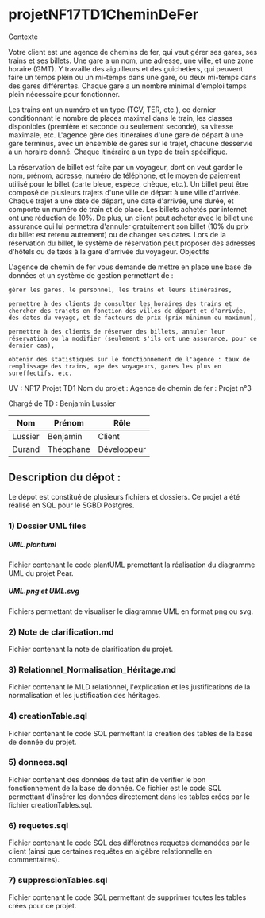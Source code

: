 # projetNF17TD1CheminDeFer

Contexte

Votre client est une agence de chemins de fer, qui veut gérer ses gares, ses trains et ses billets. Une gare a un nom, une adresse, une ville, et une zone horaire (GMT). Y travaille des aiguilleurs et des guichetiers, qui peuvent faire un temps plein ou un mi-temps dans une gare, ou deux mi-temps dans des gares différentes. Chaque gare a un nombre minimal d'emploi temps plein nécessaire pour fonctionner.

Les trains ont un numéro et un type (TGV, TER, etc.), ce dernier conditionnant le nombre de places maximal dans le train, les classes disponibles (première et seconde ou seulement seconde), sa vitesse maximale, etc. L'agence gère des itinéraires d'une gare de départ à une gare terminus, avec un ensemble de gares sur le trajet, chacune desservie à un horaire donné. Chaque itinéraire a un type de train spécifique.

La réservation de billet est faite par un voyageur, dont on veut garder le nom, prénom, adresse, numéro de téléphone, et le moyen de paiement utilisé pour le billet (carte bleue, espèce, chèque, etc.). Un billet peut être composé de plusieurs trajets d'une ville de départ à une ville d'arrivée. Chaque trajet a une date de départ, une date d'arrivée, une durée, et comporte un numéro de train et de place. Les billets achetés par internet ont une réduction de 10%. De plus, un client peut acheter avec le billet une assurance qui lui permettra d'annuler gratuitement son billet (10% du prix du billet est retenu autrement) ou de changer ses dates. Lors de la réservation du billet, le système de réservation peut proposer des adresses d'hôtels ou de taxis à la gare d'arrivée du voyageur.
Objectifs

L'agence de chemin de fer vous demande de mettre en place une base de données et un système de gestion permettant de :

    gérer les gares, le personnel, les trains et leurs itinéraires,

    permettre à des clients de consulter les horaires des trains et chercher des trajets en fonction des villes de départ et d'arrivée, des dates du voyage, et de facteurs de prix (prix minimum ou maximum),

    permettre à des clients de réserver des billets, annuler leur réservation ou la modifier (seulement s'ils ont une assurance, pour ce dernier cas),

    obtenir des statistiques sur le fonctionnement de l'agence : taux de remplissage des trains, age des voyageurs, gares les plus en sureffectifs, etc.



UV : NF17
Projet TD1 
Nom du projet : Agence de chemin de fer : Projet n°3

Chargé de TD : Benjamin Lussier

| Nom | Prénom | Rôle |
| ------ | ------ | ------ |
| Lussier | Benjamin | Client | 
| Durand | Théophane | Développeur|

## Description du dépot :
Le dépot est constitué de plusieurs fichiers et dossiers.
Ce projet a été réalisé en SQL pour le SGBD Postgres.

### 1) Dossier UML files

##### UML.plantuml

Fichier contenant le code plantUML premettant la réalisation du diagramme UML du projet Pear.

##### UML.png et UML.svg 

Fichiers permettant de visualiser le diagramme UML en format png ou svg.

### 2) Note de clarification.md

Fichier contenant la note de clarification du projet.

### 3) Relationnel_Normalisation_Héritage.md

Fichier contenant le MLD relationnel, l'explication et les justifications de la normalisation et les justification des héritages.

### 4) creationTable.sql

Fichier contenant le code SQL permettant la création des tables de la base de donnée du projet.

### 5) donnees.sql 

Fichier contenant des données de test afin de verifier le bon fonctionnement de la base de donnée.
Ce fichier est le code SQL permettant d'insérer les données directement dans les tables crées par le fichier creationTables.sql.

### 6) requetes.sql

Fichier contenant le code SQL des différetnes requetes demandées par le client (ainsi que certaines requêtes en algèbre relationnelle en commentaires).

### 7) suppressionTables.sql

Fichier contenant le code SQL permettant de supprimer toutes les tables crées pour ce projet.